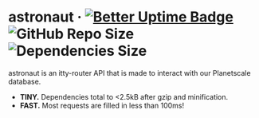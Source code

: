 # astronaut · [![Better Uptime Badge](https://betteruptime.com/status-badges/v1/monitor/p5v4.svg)](https://betteruptime.com/?utm_source=status_badge) ![GitHub Repo Size](https://img.shields.io/github/languages/code-size/voudoo-ee/astronaut) ![Dependencies Size](https://depsize.grubby.workers.dev/depsize/voudoo-ee/astronaut)

astronaut is an itty-router API that is made to interact with our Planetscale database.
* **TINY.** Dependencies total to <2.5kB after gzip and minification.
* **FAST.** Most requests are filled in less than 100ms!
